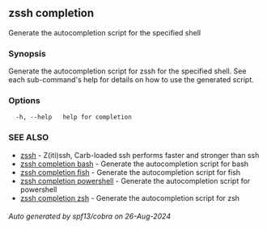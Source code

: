 ## zssh completion

Generate the autocompletion script for the specified shell

### Synopsis

Generate the autocompletion script for zssh for the specified shell.
See each sub-command's help for details on how to use the generated script.


### Options

```
  -h, --help   help for completion
```

### SEE ALSO

* [zssh](../zssh.md)	 - Z(iti)ssh, Carb-loaded ssh performs faster and stronger than ssh
* [zssh completion bash](bash/bash.md)	 - Generate the autocompletion script for bash
* [zssh completion fish](fish/fish.md)	 - Generate the autocompletion script for fish
* [zssh completion powershell](powershell/powershell.md)	 - Generate the autocompletion script for powershell
* [zssh completion zsh](zsh/zsh.md)	 - Generate the autocompletion script for zsh

###### Auto generated by spf13/cobra on 26-Aug-2024
